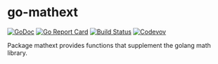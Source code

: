 go-mathext
===========

[![GoDoc](https://godoc.org/github.com/weathersource/go-mathext?status.svg)](https://godoc.org/github.com/weathersource/go-mathext)
[![Go Report Card](https://goreportcard.com/badge/github.com/weathersource/go-mathext)](https://goreportcard.com/report/github.com/weathersource/go-mathext)
[![Build Status](https://travis-ci.org/weathersource/go-mathext.svg)](https://travis-ci.org/weathersource/go-mathext)
[![Codevov](https://codecov.io/gh/weathersource/go-mathext/branch/master/graphs/badge.svg)](https://codecov.io/gh/weathersource/go-mathext)

Package mathext provides functions that supplement the golang math library.
